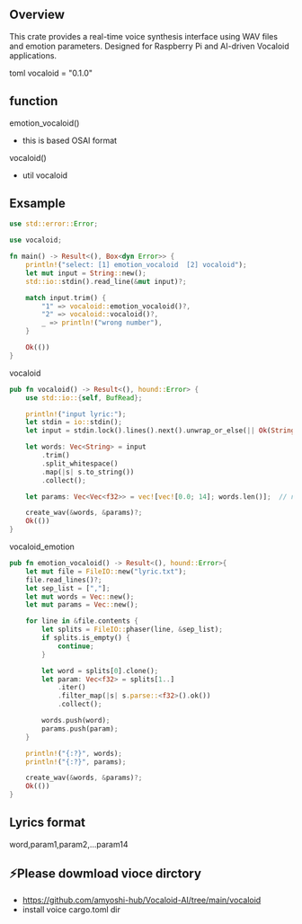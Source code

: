 ## Overview
This crate provides a real-time voice synthesis interface using WAV files and emotion parameters.
Designed for Raspberry Pi and AI-driven Vocaloid applications.

toml
vocaloid = "0.1.0"

## function
emotion_vocaloid()
- this is based OSAI format

vocaloid()
- util vocaloid

## Exsample
```rs
use std::error::Error;

use vocaloid;

fn main() -> Result<(), Box<dyn Error>> {
    println!("select: [1] emotion_vocaloid  [2] vocaloid");
    let mut input = String::new();
    std::io::stdin().read_line(&mut input)?;

    match input.trim() {
        "1" => vocaloid::emotion_vocaloid()?,
        "2" => vocaloid::vocaloid()?,
        _ => println!("wrong number"),
    }

    Ok(())
}
```

vocaloid
```rs
pub fn vocaloid() -> Result<(), hound::Error> {
    use std::io::{self, BufRead};

    println!("input lyric:");
    let stdin = io::stdin();
    let input = stdin.lock().lines().next().unwrap_or_else(|| Ok(String::new()))?;

    let words: Vec<String> = input
        .trim()
        .split_whitespace()
        .map(|s| s.to_string())
        .collect();

    let params: Vec<Vec<f32>> = vec![vec![0.0; 14]; words.len()];  // no emotion

    create_wav(&words, &params)?;
    Ok(())
}
```
vocaloid_emotion
```rs
pub fn emotion_vocaloid() -> Result<(), hound::Error>{
    let mut file = FileIO::new("lyric.txt");
    file.read_lines()?;
    let sep_list = [","];
    let mut words = Vec::new();
    let mut params = Vec::new();

    for line in &file.contents {
        let splits = FileIO::phaser(line, &sep_list);
        if splits.is_empty() {
            continue;
        }

        let word = splits[0].clone();
        let param: Vec<f32> = splits[1..]
            .iter()
            .filter_map(|s| s.parse::<f32>().ok())
            .collect();

        words.push(word);
        params.push(param);
    }

    println!("{:?}", words);
    println!("{:?}", params);

    create_wav(&words, &params)?;
    Ok(())
}
```

## Lyrics format
word,param1,param2,...param14

## ⚡Please dowmload vioce dirctory
- https://github.com/amyoshi-hub/Vocaloid-AI/tree/main/vocaloid
- install voice cargo.toml dir
